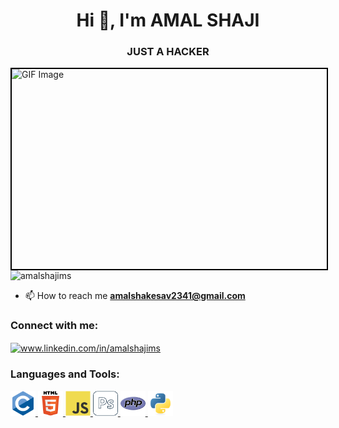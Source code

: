 <h1 align="center">Hi 👋, I'm AMAL SHAJI</h1>
<h3 align="center">JUST A HACKER</h3>
<img align="left" src="https://www.gifcen.com/wp-content/uploads/2023/06/hacker-gif-8.gif" style="height: 320px; width: 520px; border: 2px solid #000;" alt="GIF Image">


<p align="left"> <img src="https://komarev.com/ghpvc/?username=amalshajims&label=Profile%20views&color=0e75b6&style=flat" alt="amalshajims" /> </p>

- 📫 How to reach me **amalshakesav2341@gmail.com**

<h3 align="left">Connect with me:</h3>
<p align="left">
<a href="www.linkedin.com/in/amalshajims" target="blank"><img align="center" src="https://raw.githubusercontent.com/rahuldkjain/github-profile-readme-generator/master/src/images/icons/Social/linked-in-alt.svg" alt="www.linkedin.com/in/amalshajims" height="30" width="40" /></a>
</p>

<h3 align="left">Languages and Tools:</h3>
<p align="left"> <a href="https://www.cprogramming.com/" target="_blank" rel="noreferrer"> <img src="https://raw.githubusercontent.com/devicons/devicon/master/icons/c/c-original.svg" alt="c" width="40" height="40"/> </a> <a href="https://www.w3.org/html/" target="_blank" rel="noreferrer"> <img src="https://raw.githubusercontent.com/devicons/devicon/master/icons/html5/html5-original-wordmark.svg" alt="html5" width="40" height="40"/> </a> <a href="https://developer.mozilla.org/en-US/docs/Web/JavaScript" target="_blank" rel="noreferrer"> <img src="https://raw.githubusercontent.com/devicons/devicon/master/icons/javascript/javascript-original.svg" alt="javascript" width="40" height="40"/> </a> <a href="https://www.photoshop.com/en" target="_blank" rel="noreferrer"> <img src="https://raw.githubusercontent.com/devicons/devicon/master/icons/photoshop/photoshop-line.svg" alt="photoshop" width="40" height="40"/> </a> <a href="https://www.php.net" target="_blank" rel="noreferrer"> <img src="https://raw.githubusercontent.com/devicons/devicon/master/icons/php/php-original.svg" alt="php" width="40" height="40"/> </a> <a href="https://www.python.org" target="_blank" rel="noreferrer"> <img src="https://raw.githubusercontent.com/devicons/devicon/master/icons/python/python-original.svg" alt="python" width="40" height="40"/> </a> </p>
